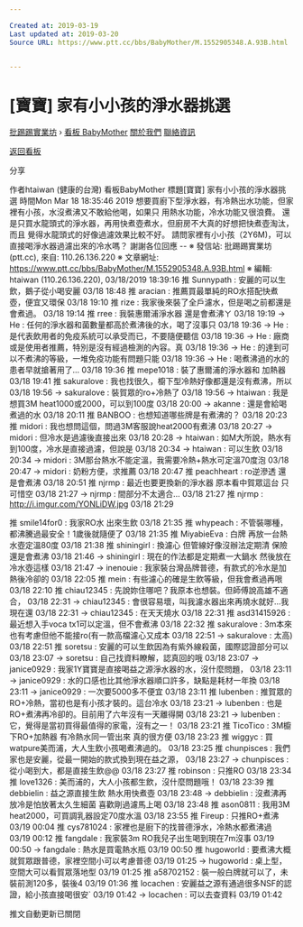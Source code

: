 ```yaml
---

Created at: 2019-03-19
Last updated at: 2019-03-20
Source URL: https://www.ptt.cc/bbs/BabyMother/M.1552905348.A.93B.html


---
```


# [寶寶] 家有小小孩的淨水器挑選


[批踢踢實業坊](https://www.ptt.cc/bbs/) › [看板 BabyMother](https://www.ptt.cc/bbs/BabyMother/index.html) [關於我們](https://www.ptt.cc/about.html) [聯絡資訊](https://www.ptt.cc/contact.html)

[返回看板](https://www.ptt.cc/bbs/BabyMother/index.html)

分享

作者htaiwan (健康的台灣)
看板BabyMother
標題\[寶寶\] 家有小小孩的淨水器挑選
時間Mon Mar 18 18:35:46 2019
想要買廚下型淨水器，有冷熱出水功能，但家裡有小孩，水沒煮沸又不敢給他喝，如果只 用熱水功能，冷水功能又很浪費。 還是只買水龍頭式的淨水器，再用快煮壺煮水，但廚房不大真的好想把快煮壺淘汰，而且 覺得水龍頭式的好像過濾效果比較不好。 請問家裡有小小孩（2Y6M)，可以直接喝淨水器過濾出來的冷水嗎？ 謝謝各位回應 -- ※ 發信站: 批踢踢實業坊(ptt.cc), 來自: 110.26.136.220 ※ 文章網址: <https://www.ptt.cc/bbs/BabyMother/M.1552905348.A.93B.html> ※ 編輯: htaiwan (110.26.136.220), 03/18/2019 18:39:16
推 Sunnypath : 安麗的可以生飲，鵝子從小喝安麗 03/18 18:48
推 aracian : 推薦買最單純的RO水搭配快煮壺，便宜又環保 03/18 19:10
推 rize : 我家後來裝了全戶濾水，但是喝之前都還是會煮過。 03/18 19:14
推 rree : 我裝惠爾浦淨水器 還是會煮沸ㄚ 03/18 19:19
→ He : 任何的淨水器和菌數量都高於煮沸後的水，喝了沒事只 03/18 19:36
→ He : 是代表飲用者的免疫系統可以承受而已，不要隨便聽信 03/18 19:36
→ He : 廠商或是使用者推薦，特別是沒有經過檢測的內容。真 03/18 19:36
→ He : 的達到可以不煮沸的等級，一堆免疫功能有問題只能 03/18 19:36
→ He : 喝煮沸過的水的患者早就搶著用了... 03/18 19:36
推 mepe1018 : 裝了惠爾浦的淨水器和 加熱器 03/18 19:41
推 sakuralove : 我也找很久，櫥下型冷熱好像都還是沒有煮沸，所以 03/18 19:56
→ sakuralove : 裝賀眾的ro+冷熱了 03/18 19:56
→ htaiwan : 我是想買3M heat1000或2000，可以到100度 03/18 20:00
→ akanne : 還是會給喝煮過的水 03/18 20:11
推 BANBOO : 也想知道哪些牌是有煮沸的？ 03/18 20:23
推 midori : 我也想問這個，問過3M客服說heat2000有煮沸 03/18 20:27
→ midori : 但冷水是過濾後直接出來 03/18 20:28
→ htaiwan : 如M大所說，熱水有到100度，冷水是直接過濾，但說是 03/18 20:34
→ htaiwan : 可以生飲 03/18 20:34
→ midori : 3M那台熱水不能定溫，我需要冷熱+熱水可定溫70度泡 03/18 20:47
→ midori : 奶粉方便，求推薦 03/18 20:47
推 peachheart : ro逆滲透 還是會煮沸 03/18 20:51
推 njrmp : 最近也要更換新的淨水器 原本看中賀眾這台 只可惜空 03/18 21:27
→ njrmp : 間部分不太適合… 03/18 21:27
推 njrmp : <http://i.imgur.com/YONLiDW.jpg> 03/18 21:29

推 smile14for0 : 我家RO水 出來生飲 03/18 21:35
推 whypeach : 不管裝哪種，都沸騰過最安全！1歲後就隨便了 03/18 21:35
推 MiyabieEva : 白牌 再放一台熱水壺定溫80度 03/18 21:38
推 shiningirl : 換濾心 但管線好像沒辦法定期清 保險還是會煮沸 03/18 21:46
→ shiningirl : 現在的作法都是定期煮一大鍋水 然後放在冷水壺這樣 03/18 21:47
→ inenouie : 我家裝台灣品牌普德，有款式的冷水是加熱後冷卻的 03/18 22:05
推 mein : 有些濾心的確是生飲等級，但我會煮過再哏 03/18 22:10
推 chiau12345 : 先說妳住哪吧？我原本也想裝。但師傅說高雄不適合， 03/18 22:31
→ chiau12345 : 會很容易壞，叫我濾水器出來再燒水就好...我現在還 03/18 22:31
→ chiau12345 : 在天天燒水 03/18 22:31
推 asd31415926 : 最近想入手voca tx1可以定溫，但不會煮沸 03/18 22:32
推 sakuralove : 3m本來也有考慮但他不能接ro(有一款高檔濾心又成本 03/18 22:51
→ sakuralove : 太高) 03/18 22:51
推 soretsu : 安麗的可以生飲因為有紫外線殺菌，國際認證部分可以 03/18 23:07
→ soretsu : 自己找資料瞭解，認真回的哦 03/18 23:07
→ janice0929 : 我家1Y寶寶是直接喝益之源淨水器的水，沒什麼問題， 03/18 23:11
→ janice0929 : 水的口感也比其他淨水器順口許多，缺點是耗材一年換 03/18 23:11
→ janice0929 : 一次要5000多不便宜 03/18 23:11
推 lubenben : 推賀眾的RO+冷熱，當初也是有小孩才裝的。這台冷水 03/18 23:21
→ lubenben : 也是RO+煮沸再冷卻的。目前用了六年沒有一天離得開 03/18 23:21
→ lubenben : 它，覺得是當初買得最值得的家電，沒有之一！ 03/18 23:21
推 TicoTico : 3M櫥下RO+加熱器 有冷熱水同一管出來 真的很方便 03/18 23:23
推 wiggyc : 買watpure美而浦，大人生飲小孩喝煮沸過的。 03/18 23:25
推 chunpisces : 我們家也是安麗，從最一開始的款式換到現在益之源， 03/18 23:27
→ chunpisces : 從小喝到大，都是直接生飲@@ 03/18 23:27
推 robinson : 只推RO 03/18 23:34
推 love1326 : 美而浦的，大人小孩都生飲，沒什麼問題哦！ 03/18 23:39
推 debbielin : 益之源直接生飲 熱水用快煮壺 03/18 23:48
→ debbielin : 沒煮沸再放冷是怕放著太久生細菌 喜歡剛過濾馬上喝 03/18 23:48
推 ason0811 : 我用3M heat2000，可買調乳器設定70度水溫 03/18 23:55
推 Fireup : 只推RO+煮沸 03/19 00:04
推 cys781024 : 家裡也是廚下的找普德淨水，冷熱水都煮沸過 03/19 00:12
推 fangdale : 我家裝3m RO我兒子出生喝到現在7m沒事 03/19 00:50
→ fangdale : 熱水是買電熱水瓶 03/19 00:50
推 hugoworld : 要煮沸大概就賀眾跟普德，家裡空間小可以考慮普德 03/19 01:25
→ hugoworld : 桌上型，空間大可以看賀眾落地型 03/19 01:25
推 a58702152 : 裝一般白牌就可以了，未裝前測120多，裝後4 03/19 01:36
推 locachen : 安麗益之源有通過很多NSF的認證，給小孩直接喝很安\` 03/19 01:42
→ locachen : 可以去查資料 03/19 01:42

推文自動更新已關閉

